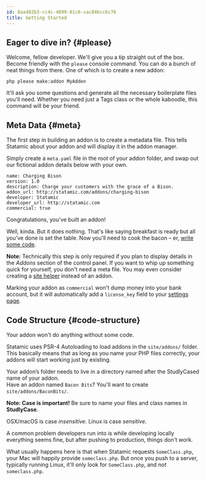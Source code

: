 ```yaml
---
id: 8aa482b3-cc4c-4099-81c6-cac84bcc6c76
title: Getting Started
---
```

## Eager to dive in? {#please}

Welcome, fellow developer. We'll give you a tip straight out of the box. Become friendly with the `please` console command. You can do a bunch of neat things from there. One of which is to create a new addon:

``` .language-bash
php please make:addon MyAddon
```

It'll ask you some questions and generate all the necessary boilerplate files you'll need. Whether you need just a Tags class or the whole kaboodle, this command will be your friend.

## Meta Data {#meta}

The first step in building an addon is to create a metadata file. This tells Statamic about your addon and will display it in the addon manager.

Simply create a `meta.yaml` file in the root of your addon folder, and swap out our fictional addon details below with your own.

``` .language-yaml
name: Charging Bison
version: 1.0
description: Charge your customers with the grace of a Bison.
addon_url: http://statamic.com/addons/charging-bison
developer: Statamic
developer_url: http://statamic.com
commercial: true
```

Congratulations, you've built an addon!

Well, kinda. But it does nothing. That's like saying breakfast is ready but all you've done is set the table.
Now you'll need to cook the bacon – er, [write some code](#code-structure).

**Note:** Technically this step is only required if you plan to display details in the _Addons_ section of the control panel. If you want to whip up something quick for yourself, you don't need a meta file. You may even consider creating a [site helper](/addons/site-helpers) instead of an addon.

Marking your addon as `commercial` won't dump money into your bank account, but it will automatically add a `license_key` field to your [settings page](/addons/classes/settings#ui).


## Code Structure {#code-structure}

Your addon won't do anything without some code.

Statamic uses PSR-4 Autoloading to load addons in the `site/addons/` folder. This basically means that as long as you name your PHP files correctly, your addons will start working just by existing.

Your addon’s folder needs to live in a directory named after the StudlyCased name of your addon.  
Have an addon named `Bacon Bits`? You'll want to create `site/addons/BaconBits/`.

**Note: Case is important!** Be sure to name your files and class names in **StudlyCase**.

OSX/macOS is case _insensitive_. Linux is case _sensitive_.

A common problem developers run into is while developing locally everything seems fine, but after pushing to production, things don't work.

What usually happens here is that when Statamic requests `SomeClass.php`, your Mac will happily provide `someclass.php`. But once you push to a server, typically running Linux, it'll only look for `SomeClass.php`, and _not_ `someclass.php`.
